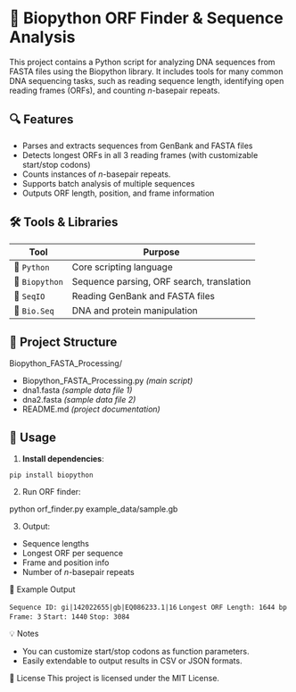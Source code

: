 # 🧬 Biopython ORF Finder & Sequence Analysis

This project contains a Python script for analyzing DNA sequences from FASTA files using the Biopython library. It includes tools for many common DNA sequencing tasks, such as reading sequence length, identifying open reading frames (ORFs), and counting *n*-basepair repeats.

## 🔍 Features

- Parses and extracts sequences from GenBank and FASTA files
- Detects longest ORFs in all 3 reading frames (with customizable start/stop codons)
- Counts instances of *n*-basepair repeats.
- Supports batch analysis of multiple sequences
- Outputs ORF length, position, and frame information

## 🛠️ Tools & Libraries

| Tool         | Purpose                                |
|--------------|----------------------------------------|
| 🐍 `Python`      | Core scripting language                |
| 🧬 `Biopython`   | Sequence parsing, ORF search, translation |
| 📄 `SeqIO`       | Reading GenBank and FASTA files        |
| 🧠 `Bio.Seq`     | DNA and protein manipulation           |

## 📁 Project Structure

Biopython_FASTA_Processing/
- Biopython_FASTA_Processing.py *(main script)*
- dna1.fasta *(sample data file 1)*
- dna2.fasta *(sample data file 2)*
- README.md *(project documentation)*

## 🚀 Usage

1. **Install dependencies**:

`pip install biopython`

2. Run ORF finder:

python orf_finder.py example_data/sample.gb

3. Output:

- Sequence lengths
- Longest ORF per sequence
- Frame and position info
- Number of *n*-basepair repeats

🧪 Example Output

`Sequence ID: gi|142022655|gb|EQ086233.1|16`
`Longest ORF Length: 1644 bp`
`Frame: 3`
`Start: 1440`
`Stop: 3084`

💡 Notes
- You can customize start/stop codons as function parameters.
- Easily extendable to output results in CSV or JSON formats.

📜 License
This project is licensed under the MIT License.
